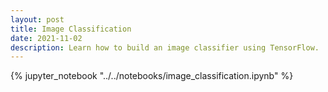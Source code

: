 ```yaml
---
layout: post
title: Image Classification
date: 2021-11-02
description: Learn how to build an image classifier using TensorFlow.
---
```


{% jupyter_notebook "../../notebooks/image_classification.ipynb" %}
